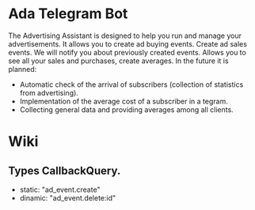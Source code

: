 # Ada Telegram Bot

The Advertising Assistant is designed to help you run and manage your advertisements. It allows you to create ad buying events. Create ad sales events. We will notify you about previously created events. Allows you to see all your sales and purchases, create averages.
In the future it is planned:
- Automatic check of the arrival of subscribers (collection of statistics from advertising).
- Implementation of the average cost of a subscriber in a tegram.
- Collecting general data and providing averages among all clients.


# Wiki
## Types CallbackQuery.
- static:  "ad_event.create"
- dinamic: "ad_event.delete:id"